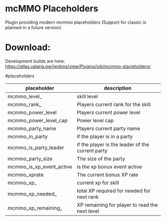 # mcMMO Placeholders

Plugin providing modern mcmmo placeholders
(Support for classic is planned in a future version)

# Download:
Development builds are here: https://atlas.valaria.pw/jenkins/view/Plugins/job/mcmmo-placeholders/


#placeholders


| placeholder                       | description                                                         |
|-----------------------------------|--------------------------------------------------|
| mcmmo_level_<skillname>           | skill level                                      |
| mcmmo_rank_<skillname>            | Players current rank for the skill               |
| mcmmo_power_level                 | Players current power level                      |
| mcmmo_power_level_cap             | Power level cap                                  |
| mcmmo_party_name                  | Players current party name                       |
| mcmmo_in_party                    | if the player is in a party                      |
| mcmmo_is_party_leader             | if the player is the leader of the current party |
| mcmmo_party_size                  | The size of the party                            |
| mcmmo_is_xp_event_active          | is the xp bonux event active                     |
| mcmmo_xprate                      | The current bonus XP rate                        |
| mcmmo_xp_<skillname>              | current xp for skill                             |
| mcmmo_xp_needed_<skillname>       | total XP required for needed for next rank       |
| mcmmo_xp_remaining_<skillname>    | XP remaining for player to read the next level   |